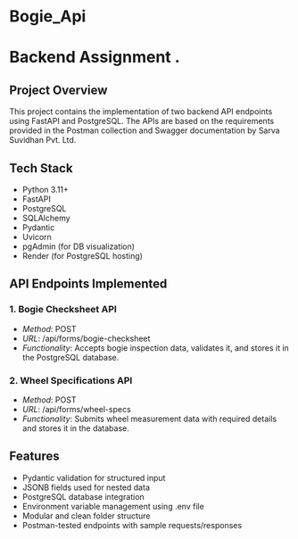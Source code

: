 # Bogie_Api


# Backend Assignment .

## Project Overview

This project contains the implementation of two backend API endpoints using FastAPI and PostgreSQL. The APIs are based on the requirements provided in the Postman collection and Swagger documentation by Sarva Suvidhan Pvt. Ltd.

## Tech Stack

- Python 3.11+
- FastAPI
- PostgreSQL
- SQLAlchemy
- Pydantic
- Uvicorn
- pgAdmin (for DB visualization)
- Render (for PostgreSQL hosting)

## API Endpoints Implemented

### 1. Bogie Checksheet API
- *Method*: POST  
- *URL*: /api/forms/bogie-checksheet  
- *Functionality*: Accepts bogie inspection data, validates it, and stores it in the PostgreSQL database.  

### 2. Wheel Specifications API
- *Method*: POST  
- *URL*: /api/forms/wheel-specs  
- *Functionality*: Submits wheel measurement data with required details and stores it in the database.  

## Features

- Pydantic validation for structured input
- JSONB fields used for nested data
- PostgreSQL database integration
- Environment variable management using .env file
- Modular and clean folder structure
- Postman-tested endpoints with sample requests/responses
